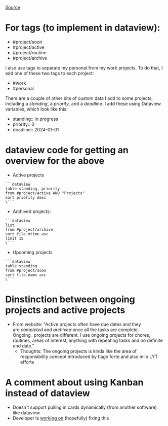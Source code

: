 [Source](https://obsidian.rocks/how-to-manage-projects-in-obsidian/)

# For tags (to implement in dataview): 
- #‎project/soon 
- #‎project/active 
- #‎project/routine 
- #‎project/archive 

I also use tags to separate my personal from my work projects. To do that, I add one of these two tags to each project:

- #‎work
- #‎personal

There are a couple of other bits of custom data I add to some projects, including a _standing_, a _priority_, and a _deadline_. I add these using Dataview variables, which look like this:

- standing:: in progress
- priority:: 0
- deadline:: 2024-01-01

# dataview code for getting an overview for the above
- Active projects
````
```dataview
table standing, priority
from #project/active AND "Projects"
sort priority desc
\```
````
- Archived projects:
````
```dataview
list
from #project/archive
sort file.mtime asc
limit 15
\```
````
- Upcoming projects
````
```dataview
table standing
from #project/soon
sort file.name asc
\```
````
# Dinstinction between ongoing projects and active projects
- From website: "Active projects often have due dates and they are _completed_ and _archived_ once all the tasks are complete. Ongoing_ projects are different. I use ongoing projects for chores, routines, areas of interest, anything with repeating tasks and no definite end date."
	- Thoughts: The ongoing projects is kinda like the area of responsibility concept introduced by tiago forte and also milo LYT efforts
# A comment about using Kanban instead of dataview
- Doesn't support pulling in cards dynamically (from another software) like dataview
- Developer is [working on](https://github.com/mgmeyers/obsidian-kanban/issues/550) (hopefully) fixing this 